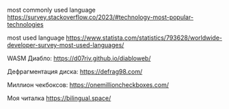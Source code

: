 most commonly used language
https://survey.stackoverflow.co/2023/#technology-most-popular-technologies

most used language
https://www.statista.com/statistics/793628/worldwide-developer-survey-most-used-languages/

WASM Диабло:
https://d07riv.github.io/diabloweb/

Дефрагментация диска:
https://defrag98.com/

Миллион чекбоксов:
https://onemillioncheckboxes.com/

Моя читалка
https://bilingual.space/
